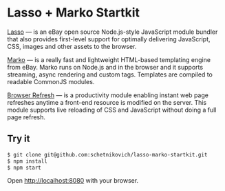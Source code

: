 #  Lasso + Marko Startkit

<a href="https://github.com/lasso-js/lasso">Lasso</a> &mdash; is an eBay open source Node.js-style JavaScript module bundler that also
provides first-level support for optimally delivering JavaScript, CSS, images and other
assets to the browser.

<a href="https://github.com/marko-js/marko">Marko</a> &mdash; is a really fast and lightweight HTML-based templating engine from eBay. Marko
runs on Node.js and in the browser and it supports streaming, async rendering and custom
tags. Templates are compiled to readable CommonJS modules.

<a href="https://github.com/patrick-steele-idem/browser-refresh">Browser Refresh</a> &mdash; is a productivity module enabling instant web page refreshes
anytime a front-end resource is modified on the server. This module supports live
reloading of CSS and JavaScript without doing a full page refresh.


## Try it

```sh
$ git clone git@github.com:schetnikovich/lasso-marko-startkit.git 
$ npm install
$ npm start
```

Open [http://localhost:8080]() with your browser.
